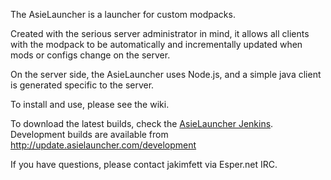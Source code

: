 The AsieLauncher is a launcher for custom modpacks. 

Created with the serious server administrator in mind, it allows all clients with the modpack to be automatically and incrementally updated when mods or configs change on the server. 

On the server side, the AsieLauncher uses Node.js, and a simple java client is generated specific to the server.

To install and use, please see the wiki.

To download the latest builds, check the [AsieLauncher Jenkins](http://jenkins.jakimfett.com/build/job/AsieLauncher/). Development builds are available from http://update.asielauncher.com/development

If you have questions, please contact jakimfett via Esper.net IRC.
